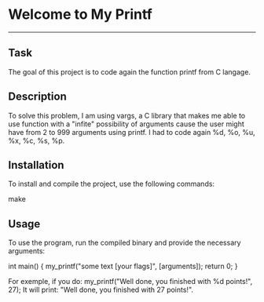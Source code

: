 # Welcome to My Printf
***

## Task
The goal of this project is to code again the function printf from C langage.
## Description
To solve this problem, I am using vargs, a C library that makes me able to use function with a "infite" possibility of arguments cause the user might have from 2 to 999 arguments using printf.
I had to code again %d, %o, %u, %x, %c, %s, %p.
## Installation
To install and compile the project, use the following commands:

make
## Usage
To use the program, run the compiled binary and provide the necessary arguments:

  int main() {
    my_printf("some text [your flags]", [arguments]);
    return 0;
}

For exemple, if you do: my_printf("Well done, you finished with %d points!", 27);
It will print: "Well done, you finished with 27 points!".
